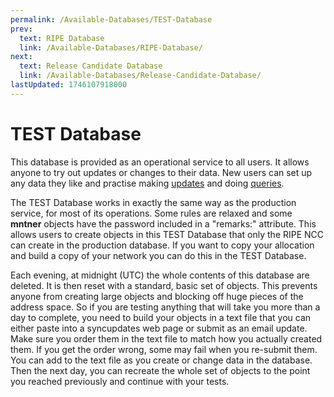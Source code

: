 ```yaml
---
permalink: /Available-Databases/TEST-Database
prev:
  text: RIPE Database
  link: /Available-Databases/RIPE-Database/
next:
  text: Release Candidate Database
  link: /Available-Databases/Release-Candidate-Database/
lastUpdated: 1746107918000
---
```


# TEST Database

This database is provided as an operational service to all users. It allows anyone to try out updates or changes to 
their data. New users can set up any data they like and practise making [updates](../Update-Methods/Update-Methods/#update-methods) and 
doing [queries](../How-to-Query-the-RIPE-Database/How-to-Query-the-RIPE-Database/#how-to-query-the-ripe-database).

The TEST Database works in exactly the same way as the production service, for most of its operations. Some rules are 
relaxed and some **mntner** objects have the password included in a "remarks:" attribute. This allows users to create 
objects in this TEST Database that only the RIPE NCC can create in the production database. If you want to copy your 
allocation and build a copy of your network you can do this in the TEST Database.

Each evening, at midnight (UTC) the whole contents of this database are deleted. It is then reset with a 
standard, basic set of objects. This prevents anyone from creating large objects and blocking off huge pieces of the 
address space. So if you are testing anything that will take you more than a day to complete, you need to build your 
objects in a text file that you can either paste into a syncupdates web page or submit as an email update. Make sure you 
order them in the text file to match how you actually created them. If you get the order wrong, some may fail when you 
re-submit them. You can add to the text file as you create or change data in the database. Then the next day, you can 
recreate the whole set of objects to the point you reached previously and continue with your tests.
